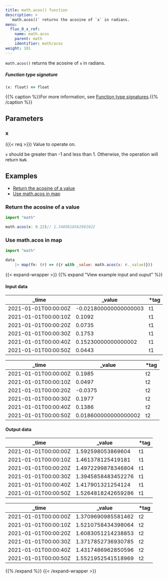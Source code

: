 ```yaml
---
title: math.acos() function
description: >
  `math.acos()` returns the acosine of `x` in radians.
menu:
  flux_0_x_ref:
    name: math.acos
    parent: math
    identifier: math/acos
weight: 101
---
```


<!------------------------------------------------------------------------------

IMPORTANT: This page was generated from comments in the Flux source code. Any
edits made directly to this page will be overwritten the next time the
documentation is generated. 

To make updates to this documentation, update the function comments above the
function definition in the Flux source code:

https://github.com/influxdata/flux/blob/master/stdlib/math/math.flux#L123-L123

Contributing to Flux: https://github.com/influxdata/flux#contributing
Fluxdoc syntax: https://github.com/influxdata/flux/blob/master/docs/fluxdoc.md

------------------------------------------------------------------------------->

`math.acos()` returns the acosine of `x` in radians.



##### Function type signature

```js
(x: float) => float
```

{{% caption %}}For more information, see [Function type signatures](/flux/v0.x/function-type-signatures/).{{% /caption %}}

## Parameters

### x
({{< req >}})
Value to operate on.

`x` should be greater than -1 and less than 1. Otherwise, the operation
will return `NaN`.


## Examples

- [Return the acosine of a value](#return-the-acosine-of-a-value)
- [Use math.acos in map](#use-mathacos-in-map)

### Return the acosine of a value

```js
import "math"

math.acos(x: 0.22)// 1.3489818562981022

```


### Use math.acos in map

```js
import "math"

data
    |> map(fn: (r) => ({r with _value: math.acos(x: r._value)}))
```

{{< expand-wrapper >}}
{{% expand "View example input and ouput" %}}

#### Input data

| _time                | _value                | *tag |
| -------------------- | --------------------- | ---- |
| 2021-01-01T00:00:00Z | -0.021800000000000003 | t1   |
| 2021-01-01T00:00:10Z | 0.1092                | t1   |
| 2021-01-01T00:00:20Z | 0.0735                | t1   |
| 2021-01-01T00:00:30Z | 0.1753                | t1   |
| 2021-01-01T00:00:40Z | 0.15230000000000002   | t1   |
| 2021-01-01T00:00:50Z | 0.0443                | t1   |

| _time                | _value               | *tag |
| -------------------- | -------------------- | ---- |
| 2021-01-01T00:00:00Z | 0.1985               | t2   |
| 2021-01-01T00:00:10Z | 0.0497               | t2   |
| 2021-01-01T00:00:20Z | -0.0375              | t2   |
| 2021-01-01T00:00:30Z | 0.1977               | t2   |
| 2021-01-01T00:00:40Z | 0.1386               | t2   |
| 2021-01-01T00:00:50Z | 0.018600000000000002 | t2   |


#### Output data

| _time                | _value             | *tag |
| -------------------- | ------------------ | ---- |
| 2021-01-01T00:00:00Z | 1.592598053869604  | t1   |
| 2021-01-01T00:00:10Z | 1.461378125419181  | t1   |
| 2021-01-01T00:00:20Z | 1.4972299878346804 | t1   |
| 2021-01-01T00:00:30Z | 1.3945858483452276 | t1   |
| 2021-01-01T00:00:40Z | 1.417901321254124  | t1   |
| 2021-01-01T00:00:50Z | 1.5264818242659286 | t1   |

| _time                | _value             | *tag |
| -------------------- | ------------------ | ---- |
| 2021-01-01T00:00:00Z | 1.3709690985581462 | t2   |
| 2021-01-01T00:00:10Z | 1.5210758434398064 | t2   |
| 2021-01-01T00:00:20Z | 1.6083051214238853 | t2   |
| 2021-01-01T00:00:30Z | 1.3717852736930785 | t2   |
| 2021-01-01T00:00:40Z | 1.4317486962850596 | t2   |
| 2021-01-01T00:00:50Z | 1.5521952541518969 | t2   |

{{% /expand %}}
{{< /expand-wrapper >}}
